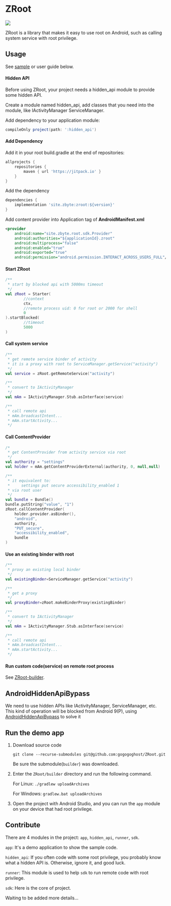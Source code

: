 # ZRoot
[![](https://jitpack.io/v/site.zbyte/zroot.svg)](https://jitpack.io/#site.zbyte/zroot)

ZRoot is a library that makes it easy to use root on Android, such as calling system service with root privilege.

## Usage

See [sample](https://github.com/gogogoghost/ZRoot/blob/master/app/src/main/java/site/zbyte/root/app/MainActivity.kt) or user guide below.

#### Hidden API

Before using ZRoot, your project needs a hidden_api module to provide some hidden API.

Create a module named hidden_api, add classes that you need into the module, like IActivityManager ServiceManager.

Add dependency to your application module: 
```groovy
compileOnly project(path: ':hidden_api')
```

#### Add Dependency

Add it in your root build.gradle at the end of repositories:

```groovy
allprojects {
    repositories {
        maven { url 'https://jitpack.io' }
    }
}
```

Add the dependency	 		

```groovy
dependencies {
    implementation 'site.zbyte:zroot:${version}'
}
```

Add content provider into Application tag of **AndroidManifest.xml**

```xml
<provider
    android:name="site.zbyte.root.sdk.Provider"
    android:authorities="${applicationId}.zroot"
    android:multiprocess="false"
    android:enabled="true"
    android:exported="true"
    android:permission="android.permission.INTERACT_ACROSS_USERS_FULL"/>
```

#### Start ZRoot

```kotlin
/**
 * start by blocked api with 5000ms timeout
 */
val zRoot = Starter(
        //context
        ctx,
        //remote process uid: 0 for root or 2000 for shell
        0
).startBlocked(
        //timeout
        5000
)
```

#### Call system service

```kotlin
/**
 * get remote service binder of activity
 * it is a proxy with root to ServiceManager.getService("activity")
 */
val service = zRoot.getRemoteService("activity")

/**
 * convert to IActivityManager
 */
val mAm = IActivityManager.Stub.asInterface(service)

/**
 * call remote api
 * mAm.broadcastIntent...
 * mAm.startActivity...
 */
```

#### Call ContentProvider

```kotlin
/*
 * get ContentProvider from activity service via root
 */
val authority = "settings"
val holder = mAm.getContentProviderExternal(authority, 0, null,null)

/**
 * it equivalent to:
 *     settings put secure accessibility_enabled 1
 * via root user
 */
val bundle = Bundle()
bundle.putString("value", "1")
zRoot.callContentProvider(
    holder.provider.asBinder(),
    "android",
    authority,
    "PUT_secure",
    "accessibility_enabled",
    bundle
)
```

#### Use an existing binder with root
```kotlin
/**
 * proxy an existing local binder
 */
val existingBinder=ServiceManager.getService("activity")

/**
 * get a proxy
 */
val proxyBinder=zRoot.makeBinderProxy(existingBinder)

/**
 * convert to IActivityManager
 */
val mAm = IActivityManager.Stub.asInterface(service)

/**
 * call remote api
 * mAm.broadcastIntent...
 * mAm.startActivity...
 */
```

#### Run custom code(service) on remote root process

See [ZRoot-builder](https://github.com/gogogoghost/ZRoot-builder).

## AndroidHiddenApiBypass

We need to use hidden APIs like IActivityManager, ServiceManager, etc.
This kind of operation will be blocked from Android 9(P), using [AndroidHiddenApiBypass](https://github.com/LSPosed/AndroidHiddenApiBypass) to solve it

## Run the demo app

1. Download source code

    ``` git clone --recurse-submodules git@github.com:gogogoghost/ZRoot.git ```

    Be sure the submodule(`builder`) was downloaded.

2. Enter the `ZRoot/builder` directory and run the following command.

    For Linux: 
    ``` ./gradlew uploadArchives  ```

    For Windows:
    ``` gradlew.bat uploadArchives ```


3. Open the project with Android Studio, and you can run the `app` module on your device that had root privilege.

## Contribute
There are 4 modules in the project: `app`, `hidden_api`, `runner`, `sdk`.

`app`: It's a demo application to show the sample code.

`hidden_api`: If you often code with some root privilege, you probably know what a hidden API is. Otherwise, ignore it, and good luck.

`runner`: This module is used to help `sdk` to run remote code with root privilege.

`sdk`: Here is the core of project.

Waiting to be added more details...

